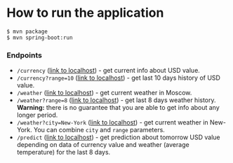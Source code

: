 # How to run the application

```terminal
$ mvn package
$ mvn spring-boot:run
```

### Endpoints

- `/currency` ([link to localhost](http://localhost:8080/currency)) - get current info about USD value.
- `/currency?range=10` ([link to localhost](http://localhost:8080/currency?range=10)) - get last 10 days history of USD value.
- `/weather` ([link to localhost](http://localhost:8080/weather)) - get current weather in Moscow.
- `/weather?range=8` ([link to localhost](http://localhost:8080/weather?range=8)) - get last 8 days weather history. **Warning:** there is no 
guarantee that you are able to get info about any longer period.
- `/weather?city=New-York` ([link to localhost](http://localhost:8080/weather?city=New-York)) - get current weather in New-York. You can combine `city` 
and `range` parameters.
- `/predict` ([link to localhost](http://localhost:8080/predict)) - get prediction about tomorrow USD value depending on data of currency 
value and weather (average temperature) for the last 8 days.